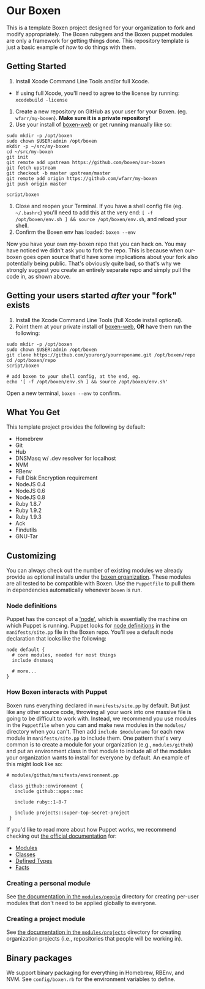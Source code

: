 # Our Boxen

This is a template Boxen project designed for your organization to fork and
modify appropriately.
The Boxen rubygem and the Boxen puppet modules are only a framework for getting
things done.
This repository template is just a basic example of _how_ to do things with them.

## Getting Started

1. Install Xcode Command Line Tools and/or full Xcode.
  * If using full Xcode, you'll need to agree to the license by running: `xcodebuild -license`
1. Create a new repository on GitHub as your user for your Boxen. (eg.
`wfarr/my-boxen`). **Make sure it is a private repository!**
1. Use your install of [boxen-web](https://github.com/boxen/boxen-web) or get running manually like so:
  ```
  sudo mkdir -p /opt/boxen
  sudo chown $USER:admin /opt/boxen
  mkdir -p ~/src/my-boxen
  cd ~/src/my-boxen
  git init
  git remote add upstream https://github.com/boxen/our-boxen
  git fetch upstream
  git checkout -b master upstream/master
  git remote add origin https://github.com/wfarr/my-boxen
  git push origin master
  
  script/boxen
  ```
  
1. Close and reopen your Terminal. If you have a shell config file
(eg. `~/.bashrc`) you'll need to add this at the very end:
`[ -f /opt/boxen/env.sh ] && source /opt/boxen/env.sh`, and reload
your shell.
1. Confirm the Boxen env has loaded: `boxen --env`

Now you have your own my-boxen repo that you can hack on.
You may have noticed we didn't ask you to fork the repo.
This is because when our-boxen goes open source that'd have some
implications about your fork also potentially being public.
That's obviously quite bad, so that's why we strongly suggest you
create an entirely separate repo and simply pull the code in, as shown above.

## Getting your users started _after_ your "fork" exists

1. Install the Xcode Command Line Tools (full Xcode install optional).
1. Point them at your private install of [boxen-web](https://github.com/boxen/boxen-web), **OR** have them run the following:

```
sudo mkdir -p /opt/boxen
sudo chown $USER:admin /opt/boxen
git clone https://github.com/yourorg/yourreponame.git /opt/boxen/repo
cd /opt/boxen/repo
script/boxen

# add boxen to your shell config, at the end, eg.
echo '[ -f /opt/boxen/env.sh ] && source /opt/boxen/env.sh'
```

Open a new terminal, `boxen --env` to confirm.

## What You Get

This template project provides the following by default:

* Homebrew
* Git
* Hub
* DNSMasq w/ .dev resolver for localhost
* NVM
* RBenv
* Full Disk Encryption requirement
* NodeJS 0.4
* NodeJS 0.6
* NodeJS 0.8
* Ruby 1.8.7
* Ruby 1.9.2
* Ruby 1.9.3
* Ack
* Findutils
* GNU-Tar

## Customizing

You can always check out the number of existing modules we already
provide as optional installs under the
[boxen organization](https://github.com/boxen). These modules are all
tested to be compatible with Boxen. Use the `Puppetfile` to pull them
in dependencies automatically whenever `boxen` is run. 

### Node definitions

Puppet has the concept of a 
['node'](http://docs.puppetlabs.com/references/glossary.html#agent), 
which is essentially the machine on which Puppet is running. Puppet looks for 
[node definitions](http://docs.puppetlabs.com/learning/agent_master_basic.html#node-definitions) 
in the `manifests/site.pp` file in the Boxen repo. You'll see a default node 
declaration that looks like the following:

``` puppet
node default {
  # core modules, needed for most things
  include dnsmasq

  # more...
}
```

### How Boxen interacts with Puppet

Boxen runs everything declared in `manifests/site.pp` by default. 
But just like any other source code, throwing all your work into one massive 
file is going to be difficult to work with. Instead, we recommend you 
use modules in the `Puppetfile` when you can and make new modules 
in the `modules/` directory when you can't. Then add `include $modulename` 
for each new module in `manifests/site.pp` to include them. 
One pattern that's very common is to create a module for your organization 
(e.g., `modules/github`) and put an environment class in that module 
to include all of the modules your organization wants to install for 
everyone by default. An example of this might look like so:

``` puppet
# modules/github/manifests/environment.pp

 class github::environment {
   include github::apps::mac

   include ruby::1-8-7

   include projects::super-top-secret-project
 }
 ```

 If you'd like to read more about how Puppet works, we recommend 
 checking out [the official documentation](http://docs.puppetlabs.com/) 
 for:

 * [Modules](http://docs.puppetlabs.com/learning/modules1.html#modules)
 * [Classes](http://docs.puppetlabs.com/learning/modules1.html#classes)
 * [Defined Types](http://docs.puppetlabs.com/learning/definedtypes.html)
 * [Facts](http://docs.puppetlabs.com/guides/custom_facts.html)

### Creating a personal module

See [the documentation in the 
`modules/people`](modules/people/README.md)
directory for creating per-user modules that don't need to be applied
globally to everyone.

### Creating a project module

See [the documentation in the
`modules/projects`](modules/projects/README.md)
directory for creating organization projects (i.e., repositories that people
will be working in).

## Binary packages

We support binary packaging for everything in Homebrew, RBEnv, and NVM.
See `config/boxen.rb` for the environment variables to define.
